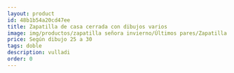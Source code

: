 ```yaml
---
layout: product
id: 48b1b54a20cd47ee
title: Zapatilla de casa cerrada con dibujos varios
image: img/productos/zapatilla señora invierno/Últimos pares/Zapatilla de casa cerrada con dibujos varios=Según dibujo 25 a 30=doble=vulladi.webp
price: Según dibujo 25 a 30
tags: doble
description: vulladi
order: 0
---
```

